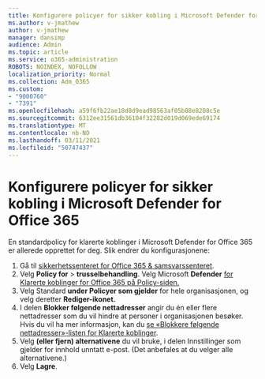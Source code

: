 ```yaml
---
title: Konfigurere policyer for sikker kobling i Microsoft Defender for Office 365
ms.author: v-jmathew
author: v-jmathew
manager: dansimp
audience: Admin
ms.topic: article
ms.service: o365-administration
ROBOTS: NOINDEX, NOFOLLOW
localization_priority: Normal
ms.collection: Adm_O365
ms.custom:
- "9000760"
- "7391"
ms.openlocfilehash: a59f6fb22ae18d8d9ead98563af05b88e8208c5e
ms.sourcegitcommit: 6312ee31561db36104f32282d019d069ede69174
ms.translationtype: MT
ms.contentlocale: nb-NO
ms.lasthandoff: 03/11/2021
ms.locfileid: "50747437"
---
```

# <a name="set-up-safe-link-policies-in-microsoft-defender-for-office-365"></a>Konfigurere policyer for sikker kobling i Microsoft Defender for Office 365

En standardpolicy for klarerte koblinger i Microsoft Defender for Office 365 er allerede opprettet for deg. Slik endrer du konfigurasjonene:

1. Gå til [sikkerhetssenteret for Office 365 & samsvarssenteret](https://go.microsoft.com/fwlink/p/?linkid=2077143).
2. Velg **Policy for**  >  **trusselbehandling**. Velg Microsoft **Defender** [for Klarerte koblinger for Office 365 på Policy-siden.](https://go.microsoft.com/fwlink/?linkid=2101058)
3. Velg Standard **under Policyer som gjelder** for hele organisasjonen, og velg deretter **Rediger-ikonet.** 
4. I delen **Blokker følgende nettadresser** angir du én eller flere nettadresser som du vil hindre at personer i organisasjonen besøker. Hvis du vil ha mer informasjon, kan du [se «Blokkere følgende nettadresser»-listen for Klarerte koblinger](https://go.microsoft.com/fwlink/?linkid=2092123).
5. Velg **(eller fjern) alternativene** du vil bruke, i delen Innstillinger som gjelder for innhold unntatt e-post. (Det anbefales at du velger alle alternativene.)
6. Velg **Lagre**.

